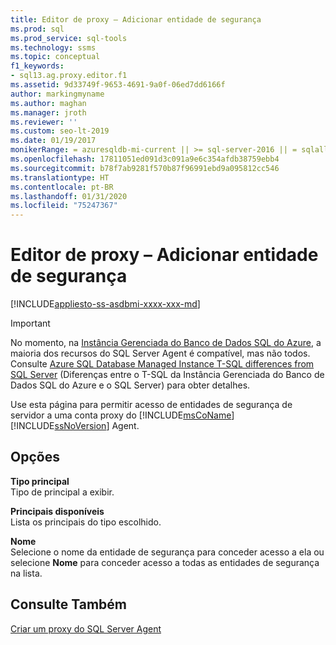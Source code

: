 ```yaml
---
title: Editor de proxy – Adicionar entidade de segurança
ms.prod: sql
ms.prod_service: sql-tools
ms.technology: ssms
ms.topic: conceptual
f1_keywords:
- sql13.ag.proxy.editor.f1
ms.assetid: 9d33749f-9653-4691-9a0f-06ed7dd6166f
author: markingmyname
ms.author: maghan
ms.manager: jroth
ms.reviewer: ''
ms.custom: seo-lt-2019
ms.date: 01/19/2017
monikerRange: = azuresqldb-mi-current || >= sql-server-2016 || = sqlallproducts-allversions
ms.openlocfilehash: 17811051ed091d3c091a9e6c354afdb38759ebb4
ms.sourcegitcommit: b78f7ab9281f570b87f96991ebd9a095812cc546
ms.translationtype: HT
ms.contentlocale: pt-BR
ms.lasthandoff: 01/31/2020
ms.locfileid: "75247367"
---
```

# <a name="proxy-editor---add-principal"></a>Editor de proxy – Adicionar entidade de segurança

[!INCLUDE[appliesto-ss-asdbmi-xxxx-xxx-md](../../includes/appliesto-ss-asdbmi-xxxx-xxx-md.md)]

> [!IMPORTANT]  
> No momento, na [Instância Gerenciada do Banco de Dados SQL do Azure](https://docs.microsoft.com/azure/sql-database/sql-database-managed-instance), a maioria dos recursos do SQL Server Agent é compatível, mas não todos. Consulte [Azure SQL Database Managed Instance T-SQL differences from SQL Server](https://docs.microsoft.com/azure/sql-database/sql-database-managed-instance-transact-sql-information#sql-server-agent) (Diferenças entre o T-SQL da Instância Gerenciada do Banco de Dados SQL do Azure e o SQL Server) para obter detalhes.

Use esta página para permitir acesso de entidades de segurança de servidor a uma conta proxy do [!INCLUDE[msCoName](../../includes/msconame_md.md)] [!INCLUDE[ssNoVersion](../../includes/ssnoversion-md.md)] Agent.  
  
## <a name="options"></a>Opções  
**Tipo principal**  
Tipo de principal a exibir.  
  
**Principais disponíveis**  
Lista os principais do tipo escolhido.  
  
**Nome**  
Selecione o nome da entidade de segurança para conceder acesso a ela ou selecione **Nome** para conceder acesso a todas as entidades de segurança na lista.  
  
## <a name="see-also"></a>Consulte Também  
[Criar um proxy do SQL Server Agent](../../ssms/agent/create-a-sql-server-agent-proxy.md)  
  
